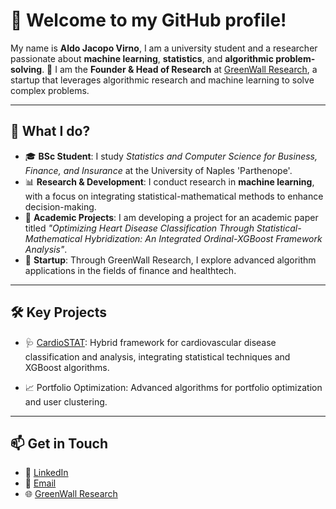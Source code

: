 # 👋 Welcome to my GitHub profile!

My name is **Aldo Jacopo Virno**, I am a university student and a researcher passionate about **machine learning**, **statistics**, and **algorithmic problem-solving**. 🌟 I am the **Founder & Head of Research** at [GreenWall Research](https://www.linkedin.com/company/greenwall-research), a startup that leverages algorithmic research and machine learning to solve complex problems.

---

## 🔬 What I do?

- 🎓 **BSc Student**: I study *Statistics and Computer Science for Business, Finance, and Insurance* at the University of Naples 'Parthenope'.  
- 📊 **Research & Development**: I conduct research in **machine learning**, with a focus on integrating statistical-mathematical methods to enhance decision-making.  
- 🧠 **Academic Projects**: I am developing a project for an academic paper titled *"Optimizing Heart Disease Classification Through Statistical-Mathematical Hybridization: An Integrated Ordinal-XGBoost Framework Analysis"*.  
- 🚀 **Startup**: Through GreenWall Research, I explore advanced algorithm applications in the fields of finance and healthtech.  

---

## 🛠️ Key Projects

- 🩺 [CardioSTAT](https://github.com/GreenWallResearch/CardioSTAT): Hybrid framework for cardiovascular disease classification and analysis, integrating statistical techniques and XGBoost algorithms.

- 📈 Portfolio Optimization: Advanced algorithms for portfolio optimization and user clustering.

---

## 📫 Get in Touch

- 💼 [LinkedIn](https://www.linkedin.com/in/aldojacopovirno)  
- 📧 [Email](mailto:aldojacopo@gmail.com)
- 🌐 [GreenWall Research](https://www.linkedin.com/company/greenwall-research)
